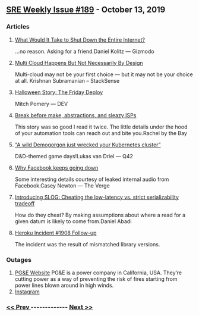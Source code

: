 ## [SRE Weekly Issue #189](https://sreweekly.com/sre-weekly-issue-189/) - October 13, 2019
### Articles

1. [What Would It Take to Shut Down the Entire Internet?](https://gizmodo.com/what-would-it-take-to-shut-down-the-entire-internet-1837984019)

    …no reason. Asking for a friend.Daniel Kolitz — Gizmodo
1. [Multi Cloud Happens But Not Necessarily By Design](https://stacksense.io/krishnan/thought-leadership/multi-cloud-happens-but-not-necessarily-by-design/)

    Multi-cloud may not be your first choice — but it may not be your choice at all. Krishnan Subramanian – StackSense
1. [Halloween Story: The Friday Deploy](https://dev.to/mitchpommers/halloween-story-the-friday-deploy-1f6a)

    Mitch Pomery — DEV
1. [Break before make, abstractions, and sleazy ISPs
](http://rachelbythebay.com/w/2019/10/05/nxdomain/)

    This story was so good I read it twice. The little details under the hood of your automation tools can reach out and bite you.Rachel by the Bay
1. [“A wild Demogorgon just wrecked your Kubernetes cluster”](https://engineering.q42.nl/production-incidents-training)

    D&D-themed game days!Lukas van Driel — Q42
1. [Why Facebook keeps going down](https://www.theverge.com/interface/2019/10/8/20902592/why-facebook-is-down-2019)

    Some interesting details courtesy of leaked internal audio from Facebook.Casey Newton — The Verge
1. [Introducing SLOG: Cheating the low-latency vs. strict serializability tradeoff](http://dbmsmusings.blogspot.com/2019/10/introducing-slog-cheating-low-latency.html)

    How do they cheat? By making assumptions about where a read for a given datum is likely to come from.Daniel Abadi
1. [Heroku Incident #1908 Follow-up](https://status.heroku.com/incidents/1908)

    The incident was the result of mismatched library versions.
### Outages

1. [PG&E Website](https://sanfrancisco.cbslocal.com/2019/10/08/pge-web-page-on-power-outages-crashes-from-high-user-volume/)
    PG&E is a power company in California, USA. They’re cutting power as a way of preventing the risk of fires starting from power lines blown around in high winds.
1. [Instagram](https://popculture.com/trending/2019/10/12/is-instagram-down-some-users-experiencing-outages/)

### [ << Prev ](sreweekly-188.md) ------------- [ Next >> ](sreweekly-190.md)